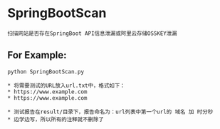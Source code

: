 # SpringBootScan
    扫描网站是否存在SpringBoot API信息泄漏或阿里云存储OSSKEY泄漏

<h2>For Example:</h2>
<code>python SpringBootScan.py</code>
<p></p>
<p></p>

    * 将需要测试的URL放入url.txt中，格式如下：
    * https://www.example.com
    * https://www.example.com

    * 测试报告在result/目录下，报告命名为：url列表中第一个url的 域名 加 时分秒
    * 边学边写，所以所有的注释就不删除了
